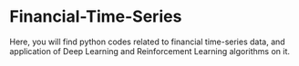 # Financial-Time-Series
Here, you will find python codes related to financial time-series data, and application of Deep Learning and Reinforcement Learning algorithms on it.
